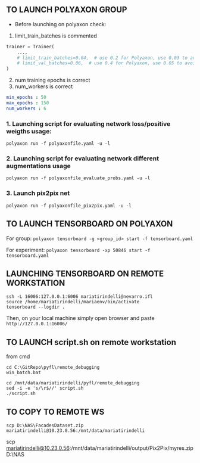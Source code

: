 ##  TO LAUNCH POLYAXON GROUP
- Before launching on polyaxon check:
1. limit_train_batches is commented
```python
trainer = Trainer(
    ...,
    # limit_train_batches=0.04,  # use 0.2 for Polyaxon, use 0.03 to avoid memory error on Anna's computer
    # limit_val_batches=0.06,  # use 0.4 for Polyaxon, use 0.05 to avoid memory error on Anna's computer
)
```

2. num training epochs is correct
3. num_workers is correct

```yaml
min_epochs : 50
max_epochs : 150
num_workers : 6
```

### 1. Launching script for evaluating network loss/positive weigths usage:
```polyaxon run -f polyaxonfile.yaml -u -l```

### 2. Launching script for evaluating network different augmentations usage
```polyaxon run -f polyaxonfile_evaluate_probs.yaml -u -l```

### 3. Launch pix2pix net
```polyaxon run -f polyaxonfile_pix2pix.yaml -u -l```



## TO LAUNCH TENSORBOARD ON POLYAXON ############

For group: 
```polyaxon tensorboard -g <group_id> start -f tensorboard.yaml```

For experiment:
```polyaxon tensorboard -xp 50846 start -f tensorboard.yaml```


## LAUNCHING TENSORBOARD ON REMOTE WORKSTATION ##########
```
ssh -L 16006:127.0.0.1:6006 mariatirindelli@nevarro.ifl
source /home/mariatirindelli/mariaenv/bin/activate
tensorboard --logdir .
```

Then, on your local machine simply open browser and paste
```http://127.0.0.1:16006/```


## TO LAUNCH script.sh on remote workstation ############

from cmd
```
cd C:\GitRepo\pyfl\remote_debugging
win_batch.bat

cd /mnt/data/mariatirindelli/pyfl/remote_debugging
sed -i -e 's/\r$//' script.sh
./script.sh 
```


## TO COPY TO REMOTE WS
```
scp D:\NAS\FacadesDataset.zip mariatirindelli@10.23.0.56:/mnt/data/mariatirindelli
```

scp mariatirindelli@10.23.0.56:/mnt/data/mariatirindelli/output/Pix2Pix/myres.zip D:\NAS